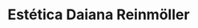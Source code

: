 ---
title: "Estética Daiana Reinmöller"
url: /cipolletti/estetica-daiana-reinmoeller/
shop: Kosmetik
---